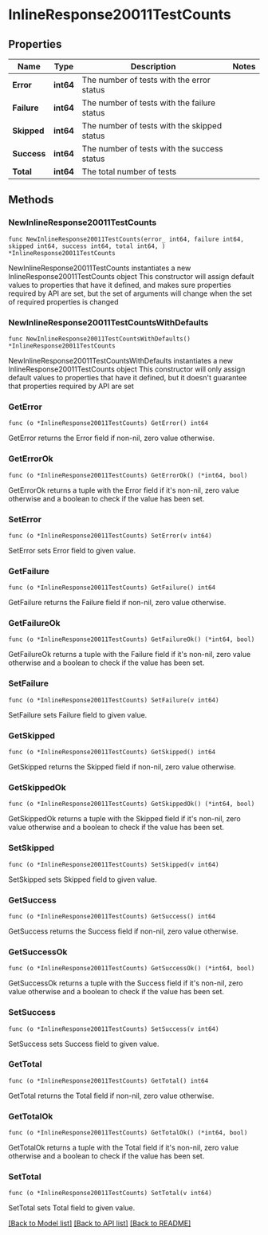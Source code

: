 # InlineResponse20011TestCounts

## Properties

Name | Type | Description | Notes
------------ | ------------- | ------------- | -------------
**Error** | **int64** | The number of tests with the error status | 
**Failure** | **int64** | The number of tests with the failure status | 
**Skipped** | **int64** | The number of tests with the skipped status | 
**Success** | **int64** | The number of tests with the success status | 
**Total** | **int64** | The total number of tests | 

## Methods

### NewInlineResponse20011TestCounts

`func NewInlineResponse20011TestCounts(error_ int64, failure int64, skipped int64, success int64, total int64, ) *InlineResponse20011TestCounts`

NewInlineResponse20011TestCounts instantiates a new InlineResponse20011TestCounts object
This constructor will assign default values to properties that have it defined,
and makes sure properties required by API are set, but the set of arguments
will change when the set of required properties is changed

### NewInlineResponse20011TestCountsWithDefaults

`func NewInlineResponse20011TestCountsWithDefaults() *InlineResponse20011TestCounts`

NewInlineResponse20011TestCountsWithDefaults instantiates a new InlineResponse20011TestCounts object
This constructor will only assign default values to properties that have it defined,
but it doesn't guarantee that properties required by API are set

### GetError

`func (o *InlineResponse20011TestCounts) GetError() int64`

GetError returns the Error field if non-nil, zero value otherwise.

### GetErrorOk

`func (o *InlineResponse20011TestCounts) GetErrorOk() (*int64, bool)`

GetErrorOk returns a tuple with the Error field if it's non-nil, zero value otherwise
and a boolean to check if the value has been set.

### SetError

`func (o *InlineResponse20011TestCounts) SetError(v int64)`

SetError sets Error field to given value.


### GetFailure

`func (o *InlineResponse20011TestCounts) GetFailure() int64`

GetFailure returns the Failure field if non-nil, zero value otherwise.

### GetFailureOk

`func (o *InlineResponse20011TestCounts) GetFailureOk() (*int64, bool)`

GetFailureOk returns a tuple with the Failure field if it's non-nil, zero value otherwise
and a boolean to check if the value has been set.

### SetFailure

`func (o *InlineResponse20011TestCounts) SetFailure(v int64)`

SetFailure sets Failure field to given value.


### GetSkipped

`func (o *InlineResponse20011TestCounts) GetSkipped() int64`

GetSkipped returns the Skipped field if non-nil, zero value otherwise.

### GetSkippedOk

`func (o *InlineResponse20011TestCounts) GetSkippedOk() (*int64, bool)`

GetSkippedOk returns a tuple with the Skipped field if it's non-nil, zero value otherwise
and a boolean to check if the value has been set.

### SetSkipped

`func (o *InlineResponse20011TestCounts) SetSkipped(v int64)`

SetSkipped sets Skipped field to given value.


### GetSuccess

`func (o *InlineResponse20011TestCounts) GetSuccess() int64`

GetSuccess returns the Success field if non-nil, zero value otherwise.

### GetSuccessOk

`func (o *InlineResponse20011TestCounts) GetSuccessOk() (*int64, bool)`

GetSuccessOk returns a tuple with the Success field if it's non-nil, zero value otherwise
and a boolean to check if the value has been set.

### SetSuccess

`func (o *InlineResponse20011TestCounts) SetSuccess(v int64)`

SetSuccess sets Success field to given value.


### GetTotal

`func (o *InlineResponse20011TestCounts) GetTotal() int64`

GetTotal returns the Total field if non-nil, zero value otherwise.

### GetTotalOk

`func (o *InlineResponse20011TestCounts) GetTotalOk() (*int64, bool)`

GetTotalOk returns a tuple with the Total field if it's non-nil, zero value otherwise
and a boolean to check if the value has been set.

### SetTotal

`func (o *InlineResponse20011TestCounts) SetTotal(v int64)`

SetTotal sets Total field to given value.



[[Back to Model list]](../README.md#documentation-for-models) [[Back to API list]](../README.md#documentation-for-api-endpoints) [[Back to README]](../README.md)


